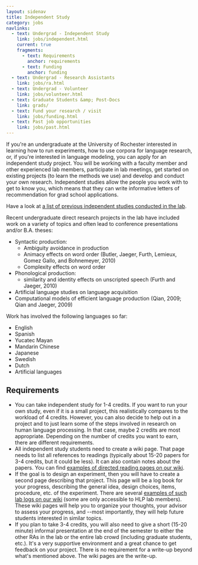 ```yaml
---
layout: sidenav
title: Independent Study
category: jobs
navlinks:
  - text: Undergrad - Independent Study
    link: jobs/independent.html
    current: true
    fragments:
      - text: Requirements
        anchor: requirements
      - text: Funding
        anchor: funding
  - text: Undergrad - Research Assistants
    link: jobs/ra.html
  - text: Undergrad - Volunteer
    link: jobs/volunteer.html
  - text: Graduate Students &amp; Post-Docs
    link: grads/
  - text: Fund your research / visit
    link: jobs/funding.html
  - text: Past job opportunities
    link: jobs/past.html
---
```


If you're an undergraduate at the University of Rochester interested in learning how to run experiments, how to use corpora for language research, or, if you're interested in language modeling, you can apply for an independent study project. You will be working with a faculty member and other experienced lab members, participate in lab meetings, get started on existing projects (to learn the methods we use) and develop and conduct your own research. Independent studies allow the people you work with to get to know you, which means that they can write informative letters of recommendation for grad school applications.

Have a look at [a list of previous independent studies conducted in the lab]({{site.baseurl}}/research/independent_study.html).

Recent undergraduate direct research projects in the lab have included work on a variety of topics and often lead to conference presentations and/or B.A. theses:

  * Syntactic production:
    * Ambiguity avoidance in production
    * Animacy effects on word order (Butler, Jaeger, Furth, Lemieux, Gomez Gallo, and Bohnemeyer, 2010)
    * Complexity effects on word order
  * Phonological production:
    * similarity and identity effects on unscripted speech (Furth and Jaeger, 2010)
  * Artificial language studies on language acquisition
  * Computational models of efficient language production (Qian, 2009; Qian and Jaeger, 2009)

Work has involved the following languages so far:

  * English
  * Spanish
  * Yucatec Mayan
  * Mandarin Chinese
  * Japanese
  * Swedish
  * Dutch
  * Artificial languages

## Requirements

  * You can take independent study for 1-4 credits. If you want to run your own study, even if it is a small project, this realistically compares to the workload of 4 credits. However, you can also decide to help out in a project and to just learn some of the steps involved in research on human language processing. In that case, maybe 2 credits are most appropriate. Depending on the number of credits you want to earn, there are different requirements.
  * All independent study students need to create a wiki page. That page needs to list all references to readings (typically about 15-20 papers for 3-4 credits, but it could be less). It can also contain notes about the papers. You can find [examples of directed reading pages on our wiki](http://wiki.bcs.rochester.edu/HlpLab/DirectedReadings).
  * If the goal is to design an experiment, then you will have to create a second page describing that project. This page will be a log book for your progress, describing the general idea, design choices, items, procedure, etc. of the experiment. There are several [examples of such lab logs on our wiki](http://wiki.bcs.rochester.edu/HlpLab/Projects) (some are only accessible to HLP lab members). These wiki pages will help you to organize your thoughts, your advisor to assess your progress, and --most importantly, they will help future students interested in similar topics.
  * If you plan to take 3-4 credits, you will also need to give a short (15-20 minute) informal presentation at the end of the semester to either the other RAs in the lab or the entire lab crowd (including graduate students, etc.). It's a very supportive environment and a great chance to get feedback on your project. There is no requirement for a write-up beyond what's mentioned above. The wiki pages are the write-up.
